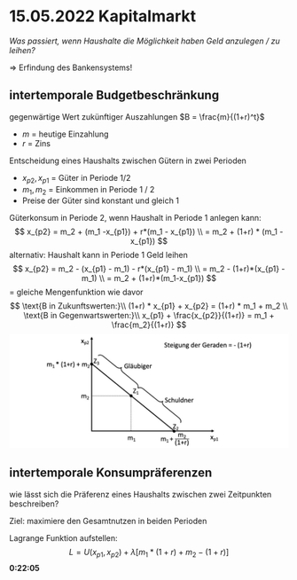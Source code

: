 # 15.05.2022 Kapitalmarkt

*Was passiert, wenn Haushalte die Möglichkeit haben Geld anzulegen / zu leihen?*

=> Erfindung des Bankensystems!

## intertemporale Budgetbeschränkung

gegenwärtige Wert zukünftiger Auszahlungen $B = \frac{m}{(1+r)^t}$

- *m* = heutige Einzahlung
- *r* = Zins

Entscheidung eines Haushalts zwischen Gütern in zwei Perioden

- $x_{p2}, x_{p1}$ = Güter in Periode 1/2
- $m_1,m_2$ = Einkommen in Periode 1 / 2
- Preise der Güter sind konstant und gleich 1

Güterkonsum in Periode 2, wenn Haushalt in Periode 1 anlegen kann:
$$
x_{p2} = m_2 + (m_1 -x_{p1}) + r*(m_1 - x_{p1}) \\
= m_2 + (1+r) * (m_1 - x_{p1})
$$
alternativ: Haushalt kann in Periode 1 Geld leihen 
$$
x_{p2} = m_2 - (x_{p1} - m_1) - r*(x_{p1} - m_1) \\
= m_2 - (1+r)*(x_{p1} - m_1) \\
= m_2 + (1+r)*(m_1-x_{p1})
$$
= gleiche Mengenfunktion wie davor
$$
\text{B in Zukunftswerten:}\\
(1+r) * x_{p1} + x_{p2} = (1+r) * m_1 + m_2 \\
\text{B in Gegenwartswerten:}\\
x_{p1} + \frac{x_{p2}}{(1+r)} = m_1 + \frac{m_2}{(1+r)}
$$
![2022-05-05_20.45.42](../images/2022-05-05_20.45.42.jpg)

## intertemporale Konsumpräferenzen

wie lässt sich die Präferenz eines Haushalts zwischen zwei Zeitpunkten beschreiben?

Ziel: maximiere den Gesamtnutzen in beiden Perioden

Lagrange Funktion aufstellen: 
$$
L = U(x_{p1}, x_{p2}) + \lambda[m_1 * (1+r) + m_2 - (1+r)]
$$
**0:22:05**